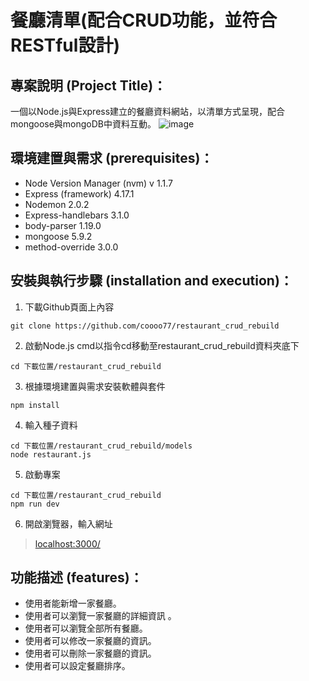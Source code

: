 # 餐廳清單(配合CRUD功能，並符合RESTful設計)

## 專案說明 (Project Title)：
一個以Node.js與Express建立的餐廳資料網站，以清單方式呈現，配合mongoose與mongoDB中資料互動。
![image](https://i.imgur.com/KYaBvVo.png)

## 環境建置與需求 (prerequisites)：
* Node Version Manager (nvm) v 1.1.7
* Express (framework) 4.17.1
* Nodemon 2.0.2
* Express-handlebars 3.1.0
* body-parser 1.19.0
* mongoose 5.9.2
* method-override 3.0.0

## 安裝與執行步驟 (installation and execution)：
1. 下載Github頁面上內容
```console
git clone https://github.com/coooo77/restaurant_crud_rebuild
```
2. 啟動Node.js cmd以指令cd移動至restaurant_crud_rebuild資料夾底下
```console
cd 下載位置/restaurant_crud_rebuild
```
3. 根據環境建置與需求安裝軟體與套件
```console
npm install
```
4. 輸入種子資料
```console
cd 下載位置/restaurant_crud_rebuild/models
node restaurant.js
```
5. 啟動專案
```console
cd 下載位置/restaurant_crud_rebuild
npm run dev
```
6. 開啟瀏覽器，輸入網址
> [localhost:3000/](https://localhost:3000/)

## 功能描述 (features)：
* 使用者能新增一家餐廳。
* 使用者可以瀏覽一家餐廳的詳細資訊 。
* 使用者可以瀏覽全部所有餐廳。
* 使用者可以修改一家餐廳的資訊。
* 使用者可以刪除一家餐廳的資訊。
* 使用者可以設定餐廳排序。